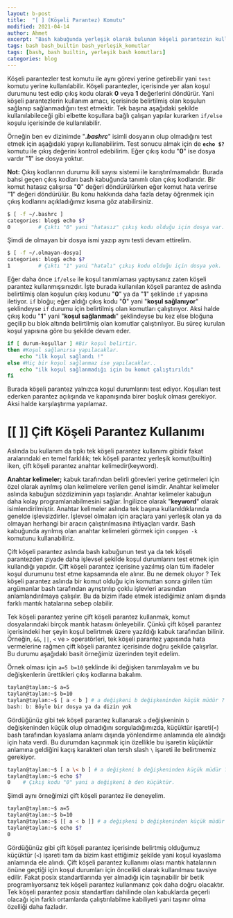 ```yaml
---
layout: b-post
title:  "[ ] (Köşeli Parantez) Komutu"
modified: 2021-04-14
author: Ahmet
excerpt: "Bash kabuğunda yerleşik olarak bulunan köşeli parantezin kullanım açıklamasıdır."
tags: bash bash_builtin bash_yerleşik_komutlar 
tags: [bash, bash builtin, yerleşik bash komutları]
categories: blog 
---
```


Köşeli parantezler test komutu ile aynı görevi yerine getirebilir yani `test` komutu yerine kullanılabilir. Köşeli parantezler, içerisinde yer alan koşul durumunu test edip çıkış kodu olarak **0** veya **1** değerlerini döndürür. Yani köşeli parantezlerin kullanım amacı, içerisinde belirtilmiş olan koşulun sağlanıp sağlanmadığını test etmektir. Tek başına aşağıdaki şekilde kullanılabileceği gibi elbette koşullara bağlı çalışan yapılar kurarken `if/else` koşulu içerisinde de kullanılabilir. 

Örneğin ben ev dizinimde "***.bashrc***" isimli dosyanın olup olmadığını test etmek için aşağıdaki yapıyı kullanabilirim. Test sonucu almak için de **`echo $?`** komutu ile çıkış değerini kontrol edebilirim. Eğer çıkış kodu "**0**" ise dosya vardır "**1**" ise dosya yoktur. 

**Not:** Çıkış kodlarının durumu ikili sayısı sistemi ile karıştırılmamalıdır. Burada bahsi geçen çıkış kodları bash kabuğunda tanımlı olan çıkış kodlarıdır. Bir komut hatasız çalışırsa "**0**" değeri döndürülürken eğer komut hata verirse "**1**" değeri döndürülür. Bu konu hakkında daha fazla detay öğrenmek için çıkış kodlarını açıkladığımız kısıma göz atabilirsiniz.

```bash
$ [ -f ~/.bashrc ]
categories: blog$ echo $?
0         # Çıktı "0" yani "hatasız" çıkış kodu olduğu için dosya var.
```

Şimdi de olmayan bir dosya ismi yazıp aynı testi devam ettirelim.

```bash
$ [ -f ~/.olmayan-dosya]
categories: blog$ echo $?
1         # Çıktı "1" yani "hatalı" çıkış kodu olduğu için dosya yok.
```

Eğer daha önce `if/else` ile koşul tanımlaması yaptıysanız zaten köşeli parantez kullanmışsınızdır. İşte burada kullanılan köşeli parantez de aslında belirtilmiş olan koşulun çıkış kodunu "**0**" ya da "**1**" şeklinde `if` yapısına iletiyor. `if` bloğu; eğer aldığı çıkış kodu "**0**" yani "**koşul sağlanıyor**" şeklindeyse `if` durumu için belirtilmiş olan komutları çalıştırıyor. Aksi halde çıkış kodu "**1**" yani "**koşul sağlanmadı**" şeklindeyse bu kez else bloğuna geçilip bu blok altında belirtilmiş olan komutlar çalıştırılıyor. Bu süreç kurulan koşul yapısına göre bu şekilde devam eder.

```bash
if [ durum-koşullar ] #Bir koşul belirtir.
then #Koşul sağlanırsa yapılacaklar.
	echo "ilk koşul sağlandı !"
else #Hiç bir koşul sağlanmaz ise yapılacaklar..
	echo "ilk koşul sağlanmadığı için bu komut çalıştırıldı"
fi
```

Burada köşeli parantez yalnızca koşul durumlarını test ediyor. Koşulları test ederken parantez açılışında ve kapanışında birer boşluk olması gerekiyor. Aksi halde karşılaştırma yapılamaz.

# [[ ]] Çift Köşeli Parantez Kullanımı

Aslında bu kullanım da tıpkı tek köşeli parantez kullanımı gibidir fakat aralarındaki en temel farklılık; tek köşeli parantez yerleşik komut(builtin) iken, çift köşeli parantez anahtar kelimedir(keyword).

**Anahtar kelimeler;** kabuk tarafından belirli görevleri yerine getirmeleri için özel olarak ayrılmış olan kelimelere verilen genel isimdir. Anahtar kelimeler aslında kabuğun sözdiziminin yapı taşlarıdır. Anahtar kelimeler kabuğun daha kolay programlanabilmesini sağlar. İngilizce olarak "**keyword**" olarak isimlendirilmiştir. Anahtar kelimeler aslında tek başına kullanıldıklarında genelde işlevsizdirler. İşlevsel olmaları için araçlara yani yerleşik olan ya da olmayan herhangi bir aracın çalıştırılmasına ihtiyaçları vardır. Bash kabuğunda ayrılmış olan anahtar kelimeleri görmek için `compgen -k` komutunu kullanabiliriz.

Çift köşeli parantez aslında bash kabuğunun test ya da tek köşeli parantezden ziyade daha işlevsel şekilde koşul durumlarını test etmek için kullandığı yapıdır. Çift köşeli parantez içerisine yazılmış olan tüm ifadeler koşul durumunu test etme kapsamında ele alınır. Bu ne demek oluyor ? Tek köşeli parantez aslında bir komut olduğu için komuttan sonra girilen tüm argümanlar bash tarafından ayrıştırılıp çoklu işlevleri arasından anlamlandırılmaya çalışılır. Bu da bizim ifade etmek istediğimiz anlam dışında farklı mantık hatalarına sebep olabilir.

Tek köşeli parantez yerine çift köşeli parantez kullanmak, komut dosyalarındaki birçok mantık hatasını önleyebilir. Çünkü çift köşeli parantez içerisindeki her şeyin koşul belirtmek üzere yazıldığı kabuk tarafından bilinir. Örneğin, `&&`, `||`, `<` ve `>` operatörleri, tek köşeli parantez yapısında hata vermelerine rağmen çift köşeli parantez içerisinde doğru şekilde çalışırlar. Bu durumu aşağıdaki basit örneğimiz üzerinden teyit edelim.

Örnek olması için `a=5 b=10` şeklinde iki değişken tanımlayalım ve bu değişkenlerin ürettikleri çıkış kodlarına bakalım.

```bash
taylan@taylan:~$ a=5
taylan@taylan:~$ b=10
taylan@taylan:~$ [ a < b ] # a değişkeni b değişkeninden küçük müdür ?
bash: b: Böyle bir dosya ya da dizin yok
```

Gördüğünüz gibi tek köşeli parantez kullanarak `a` değişkeninin `b` değişkeninden küçük olup olmadığını sorguladığımızda, küçüktür işareti(`<`) bash tarafından kıyaslama anlamı dışında yönlendirme anlamında ele alındığı için hata verdi. Bu durumdan kaçınmak için özellikle bu işaretin küçüktür anlamına geldiğini kaçış karakteri olan tersh slash `\` işareti ile belirtmemiz gerekiyor.

```bash
taylan@taylan:~$ [ a \< b ] # a değişkeni b değişkeninden küçük müdür ?
taylan@taylan:~$ echo $?
0    # Çıkış kodu "0" yani a değişkeni b den küçüktür.
```

Şimdi aynı örneğimizi çift köşeli parantez ile deneyelim.

```bash
taylan@taylan:~$ a=5
taylan@taylan:~$ b=10
taylan@taylan:~$ [[ a < b ]] # a değişkeni b değişkeninden küçük müdür ?
taylan@taylan:~$ echo $?
0
```

Gördüğünüz gibi çift köşeli parantez içerisinde belirtmiş olduğumuz küçüktür (`<`) işareti tam da bizim kast ettiğimiz şekilde yani koşul kıyaslama anlamında ele alındı. Çift köşeli parantez kullanımı olası mantık hatalarının önüne geçtiği için koşul durumları için öncelikli olarak kullanılması tavsiye edilir. Fakat posix standartlarında yer almadığı için taşınabilir bir betik programlıyorsanız tek köşeli parantez kullanmanız çok daha doğru olacaktır. Tek köşeli parantez posix standartları dahilinde olan kabuklarda geçerli olacağı için farklı ortamlarda çalıştırılabilme kabiliyeti yani taşınır olma özelliği daha fazladır.
